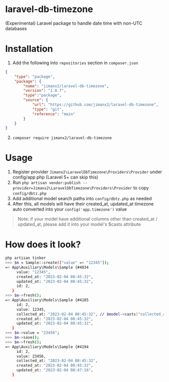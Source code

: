 # laravel-db-timezone
(Experimental) Laravel package to handle date time with non-UTC databases

# Installation
1. Add the following into `repositories` section in `composer.json`
```json
{
    "type": "package",
    "package": {
        "name": "jimanx2/laravel-db-timezone",
        "version": "1.8.7",
        "type":"package",
        "source": {
            "url": "https://github.com/jimanx2/laravel-db-timezone",
            "type": "git",
            "reference": "main"
        }
    }
}
```
2. `composer require jimanx2/laravel-db-timezone`

# Usage

1. Register provider `Jimanx2\LaravelDbTimezone\Providers\Provider` under config/app.php (Laravel 5+ can skip this)
2. Run `php artisan vendor:publish --provider=Jimanx2\LaravelDbTimezone\Providers\Provider` to copy `config/dbtz.php`
3. Add additional model search paths into `config/dbtz.php` as needed
4. After this, all models will have their created_at, updated_at timezone auto converted into your `config('app.timezone')` value

> Note: if your model have additional columns other than created_at / updated_at, please add it into your model's $casts attribute

# How does it look?

```sh
php artisan tinker
>>> $m = Sample::create(["value" => "12345"]);
=> App\Auxiliary\Models\Sample {#4034
     value: "12345",
     created_at: "2023-02-04 08:45:32",
     updated_at: "2023-02-04 08:45:32",
     id: 2,
   }
>>> $m->fresh();
=> App\Auxiliary\Models\Sample {#4185
     id: 2,
     value: 12345,
     collected_at: "2023-02-04 08:45:32", // $model->casts["collected_at"] = "datetime";
     created_at: "2023-02-04 08:45:32",
     updated_at: "2023-02-04 08:45:32",
   }
>>> $m->value = "23456";
>>> $m->save();
>>> $m->fresh();
=> App\Auxiliary\Models\Sample {#4194
     id: 2,
     value: 23456,
     collected_at: "2023-02-04 08:45:32",
     created_at: "2023-02-04 08:45:32",
     updated_at: "2023-02-04 08:47:16",
   }
```
